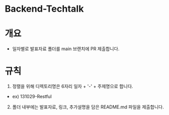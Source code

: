 # Backend-Techtalk

# 개요
- 일자별로 발표자료 폴더를 main 브랜치에 PR 제출합니다.

# 규칙
1.  정렬을 위해 디렉토리명은 6자리 일자 + '-' + 주제명으로 합니다.
  - ex) 131029-Restful
2. 폴더 내부에는 발표자료, 링크, 추가설명을 담은 README.md 파일을 제출합니다.
